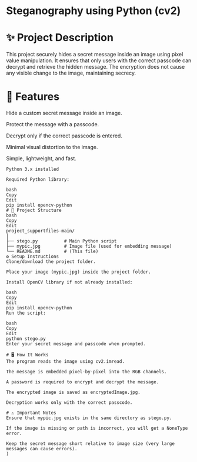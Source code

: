 # Steganography using Python (cv2)
# ✨ Project Description
This project securely hides a secret message inside an image using pixel value manipulation.
It ensures that only users with the correct passcode can decrypt and retrieve the hidden message.
The encryption does not cause any visible change to the image, maintaining secrecy.

# 🚀 Features
Hide a custom secret message inside an image.

Protect the message with a passcode.

Decrypt only if the correct passcode is entered.

Minimal visual distortion to the image.

Simple, lightweight, and fast.

```(# 🛠️ Requirements
Python 3.x installed

Required Python library:

bash
Copy
Edit
pip install opencv-python
# 📂 Project Structure
bash
Copy
Edit
project_supportfiles-main/
│
├── stego.py          # Main Python script
├── mypic.jpg         # Image file (used for embedding message)
└── README.md         # (This file)
⚙️ Setup Instructions
Clone/download the project folder.

Place your image (mypic.jpg) inside the project folder.

Install OpenCV library if not already installed:

bash
Copy
Edit
pip install opencv-python
Run the script:

bash
Copy
Edit
python stego.py
Enter your secret message and passcode when prompted.

# 🖥️ How It Works
The program reads the image using cv2.imread.

The message is embedded pixel-by-pixel into the RGB channels.

A password is required to encrypt and decrypt the message.

The encrypted image is saved as encryptedImage.jpg.

Decryption works only with the correct passcode.

# ⚠️ Important Notes
Ensure that mypic.jpg exists in the same directory as stego.py.

If the image is missing or path is incorrect, you will get a NoneType error.

Keep the secret message short relative to image size (very large messages can cause errors).
)
